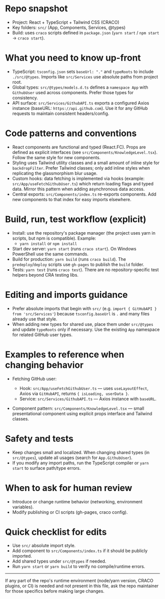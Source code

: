 <!--
Guidance for automated coding assistants working on this repository.
Keep these instructions concise and focused on repository-specific patterns, build/test workflows,
and notable conventions that help an AI produce correct, idiomatic changes.
-->

# Repo snapshot

- Project: React + TypeScript + Tailwind CSS (CRACO)
- Key folders: `src/` (App, Components, Services, @types)
- Build: uses `craco` scripts defined in `package.json` (`yarn start` / `npm start` -> `craco start`).

# What you need to know up-front

- TypeScript: `tsconfig.json` sets `baseUrl: "."` and `typeRoots` to include `./src/@types`. Imports like `src/Services` use absolute paths from project root.
- Global types: `src/@types/models.d.ts` defines a `namespace App` with `GithubUser` used across components. Prefer those types for consistency.
- API surface: `src/Services/GithubAPI.ts` exports a configured Axios instance (baseURL: `https://api.github.com`). Use it for any GitHub requests to maintain consistent headers/config.

# Code patterns and conventions

- React components are functional and typed (React.FC). Props are defined as explicit interfaces (see `src/Components/KnowledgeLevel.tsx`). Follow the same style for new components.
- Styling uses Tailwind utility classes and a small amount of inline style for `backdropFilter`. Prefer Tailwind classes; only add inline styles when replicating the glassmorphism blur usage.
- Custom hooks: data fetching is implemented via hooks (example: `src/App/useFetchGithubUser.ts`) which return loading flags and typed data. Mirror this pattern when adding asynchronous data access.
- Central exports: `src/Components/index.ts` re-exports components. Add new components to that index for easy imports elsewhere.

# Build, run, test workflow (explicit)

- Install: use the repository's package manager (the project uses yarn in scripts, but npm is compatible). Example:
  - `yarn install` or `npm install`
- Start dev server: `yarn start` (runs `craco start`). On Windows PowerShell use the same commands.
- Build for production: `yarn build` (runs `craco build`). The `predeploy`/`deploy` scripts use `gh-pages` to publish the `build` folder.
- Tests: `yarn test` (runs `craco test`). There are no repository-specific test helpers beyond CRA testing libs.

# Editing and imports guidance

- Prefer absolute imports that begin with `src/` (e.g. `import { GitHubAPI } from 'src/Services'`) because `tsconfig.baseUrl` is `.` and many files already use that style.
- When adding new types for shared use, place them under `src/@types` and update `typeRoots` only if necessary. Use the existing `App` namespace for related GitHub user types.

# Examples to reference when changing behavior

- Fetching GitHub user:

  - Hook: `src/App/useFetchGithubUser.ts` — uses `useLayoutEffect`, Axios via `GitHubAPI`, returns `{ isLoading, userData }`.
  - Service: `src/Services/GithubAPI.ts` — Axios instance with `baseURL`.

- Component pattern: `src/Components/KnowledgeLevel.tsx` — small presentational component using explicit props interface and Tailwind classes.

# Safety and tests

- Keep changes small and localized. When changing shared types (in `src/@types`), update all usages (search for `App.GithubUser`).
- If you modify any import paths, run the TypeScript compiler or `yarn start` to surface path/type errors.

# When to ask for human review

- Introduce or change runtime behavior (networking, environment variables).
- Modify publishing or CI scripts (gh-pages, craco config).

# Quick checklist for edits

- Use `src/` absolute import style.
- Add component to `src/Components/index.ts` if it should be publicly imported.
- Add shared types under `src/@types` if needed.
- Run `yarn start` or `yarn build` to verify no compile/runtime errors.

---

If any part of the repo's runtime environment (node/yarn version, CRACO plugins, or CI) is needed and not present in this file, ask the repo maintainer for those specifics before making large changes.
